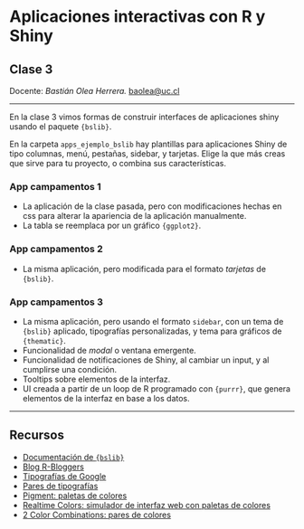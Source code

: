 
# Aplicaciones interactivas con R y Shiny
## Clase 3

Docente: _Bastián Olea Herrera._ baolea@uc.cl

----
  
En la clase 3 vimos formas de construir interfaces de aplicaciones shiny usando el paquete `{bslib}`.
  
En la carpeta `apps_ejemplo_bslib` hay plantillas para aplicaciones Shiny de tipo columnas, menú, pestañas, sidebar, y tarjetas. Elige la que más creas que sirve para tu proyecto, o combina sus características.

### App campamentos 1
- La aplicación de la clase pasada, pero con modificaciones hechas en css para alterar la apariencia de la aplicación manualmente.
- La tabla se reemplaca por un gráfico `{ggplot2}`.

### App campamentos 2
- La misma aplicación, pero modificada para el formato _tarjetas_ de `{bslib}`.

### App campamentos 3
- La misma aplicación, pero usando el formato `sidebar`, con un tema de `{bslib}` aplicado, tipografías personalizadas, y tema para gráficos de `{thematic}`.
- Funcionalidad de _modal_ o ventana emergente.
- Funcionalidad de notificaciones de Shiny, al cambiar un input, y al cumplirse una condición.
- Tooltips sobre elementos de la interfaz.
- UI creada a partir de un loop de R programado con `{purrr}`, que genera elementos de la interfaz en base a los datos. 

----

## Recursos 

- [Documentación de `{bslib}`](https://rstudio.github.io/bslib/index.html)
- [Blog R-Bloggers](https://www.r-bloggers.com/author/r-on-nicola-rennie/)
- [Tipografías de Google](https://fonts.google.com/)
- [Pares de tipografías](https://www.fontpair.co/all)
- [Pigment: paletas de colores](https://pigment.shapefactory.co)
- [Realtime Colors: simulador de interfaz web con paletas de colores](https://www.realtimecolors.com/?colors=1b110c-f9f4f2-bd7a56-d9ae97-ce8d6a&fonts=Poppins-Poppins)
- [2 Color Combinations: pares de colores](https://2colors.colorion.co)